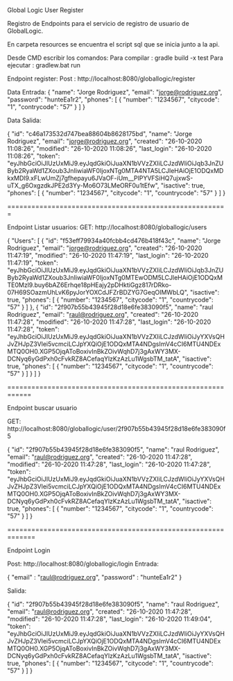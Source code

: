 Global Logic User Register

Registro de Endpoints para el servicio de registro de usuario de GlobalLogic.

En carpeta resources se encuentra el script sql que se inicia junto a la api.


Desde CMD escribir los comandos: 
Para compilar : gradle build -x test
Para ejecutar : gradlew.bat run 


Endpoint register: 
Post : http://localhost:8080/globallogic/register

Data Entrada: 
{
	"name": "Jorge Rodriguez",
	"email": "jorge@rodriguez.org",
	"password": "hunteEa1r2",
	"phones": [
			{
			"number": "1234567",
			"citycode": "1",
			"contrycode": "57"
			}
		]
}

Data Salida: 

{
    "id": "c46a173532d747bea88604b8628175bd",
    "name": "Jorge Rodriguez",
    "email": "jorge@rodriguez.org",
    "created": "26-10-2020 11:08:26",
    "modified": "26-10-2020 11:08:26",
    "last_login": "26-10-2020 11:08:26",
    "token": "eyJhbGciOiJIUzUxMiJ9.eyJqdGkiOiJuaXN1bVVzZXIiLCJzdWIiOiJqb3JnZUByb2RyaWd1ZXoub3JnIiwiaWF0IjoxNTg0MTA4NTA5LCJleHAiOjE1ODQxMDkxMDl9.xFLwUmZj7gfhepayu6JVaOF-iUm__PlPYVFSiHQ7ujxwS-uTX_g6OxgzdkJPE2d3Yy-Mo6O73LMeORF0u1tEfw",
    "isactive": true,
    "phones": [
        {
            "number": "1234567",
            "citycode": "1",
            "countrycode": "57"
        }
    ]
}

=======================================================

Endpoint Listar usuarios:
GET: http://localhost:8080/globallogic/users

{
    "Users": [
        {
            "id": "f53eff79934a40fcbb4cd476b418f43c",
            "name": "Jorge Rodriguez",
            "email": "jorge@rodriguez.org",
            "created": "26-10-2020 11:47:19",
            "modified": "26-10-2020 11:47:19",
            "last_login": "26-10-2020 11:47:19",
            "token": "eyJhbGciOiJIUzUxMiJ9.eyJqdGkiOiJuaXN1bVVzZXIiLCJzdWIiOiJqb3JnZUByb2RyaWd1ZXoub3JnIiwiaWF0IjoxNTg0MTEwODM5LCJleHAiOjE1ODQxMTE0Mzl9.buy6bAZ6Erhqe18pHEajy2pDHktiGgz817rDRko-07H69SOazmUhLvK6pyJorYOXCdJFZrBDZYG7GeqOIMWbLQ",
            "isactive": true,
            "phones": [
                {
                    "number": "1234567",
                    "citycode": "1",
                    "countrycode": "57"
                }
            ]
        },
        {
            "id": "2f907b55b43945f28d18e6fe383090f5",
            "name": "raul Rodriguez",
            "email": "raul@rodriguez.org",
            "created": "26-10-2020 11:47:28",
            "modified": "26-10-2020 11:47:28",
            "last_login": "26-10-2020 11:47:28",
            "token": "eyJhbGciOiJIUzUxMiJ9.eyJqdGkiOiJuaXN1bVVzZXIiLCJzdWIiOiJyYXVsQHJvZHJpZ3Vlei5vcmciLCJpYXQiOjE1ODQxMTA4NDgsImV4cCI6MTU4NDExMTQ0OH0.XGP5OjqAToBoxivInBkZOivWqhD7j3gAxWY3MX-DCNyq6yGdPxh0cFvkRZ8ACefaqYlzKzAzLu1WgsbTM_tatA",
            "isactive": true,
            "phones": [
                {
                    "number": "1234567",
                    "citycode": "1",
                    "countrycode": "57"
                }
            ]
        }
    ]
}

============================================================

Endpoint buscar usuario

GET: http://localhost:8080/globallogic/user/2f907b55b43945f28d18e6fe383090f5

{
    "id": "2f907b55b43945f28d18e6fe383090f5",
    "name": "raul Rodriguez",
    "email": "raul@rodriguez.org",
    "created": "26-10-2020 11:47:28",
    "modified": "26-10-2020 11:47:28",
    "last_login": "26-10-2020 11:47:28",
    "token": "eyJhbGciOiJIUzUxMiJ9.eyJqdGkiOiJuaXN1bVVzZXIiLCJzdWIiOiJyYXVsQHJvZHJpZ3Vlei5vcmciLCJpYXQiOjE1ODQxMTA4NDgsImV4cCI6MTU4NDExMTQ0OH0.XGP5OjqAToBoxivInBkZOivWqhD7j3gAxWY3MX-DCNyq6yGdPxh0cFvkRZ8ACefaqYlzKzAzLu1WgsbTM_tatA",
    "isactive": true,
    "phones": [
        {
            "number": "1234567",
            "citycode": "1",
            "countrycode": "57"
        }
    ]
}

=============================================================

Endpoint Login

Post: http://localhost:8080/globallogic/login
Entrada: 

{
	"email" : "raul@rodriguez.org",
	"password" : "hunteEa1r2"
}

Salida: 

{
    "id": "2f907b55b43945f28d18e6fe383090f5",
    "name": "raul Rodriguez",
    "email": "raul@rodriguez.org",
    "created": "26-10-2020 11:47:28",
    "modified": "26-10-2020 11:47:28",
    "last_login": "26-10-2020 11:49:04",
    "token": "eyJhbGciOiJIUzUxMiJ9.eyJqdGkiOiJuaXN1bVVzZXIiLCJzdWIiOiJyYXVsQHJvZHJpZ3Vlei5vcmciLCJpYXQiOjE1ODQxMTA4NDgsImV4cCI6MTU4NDExMTQ0OH0.XGP5OjqAToBoxivInBkZOivWqhD7j3gAxWY3MX-DCNyq6yGdPxh0cFvkRZ8ACefaqYlzKzAzLu1WgsbTM_tatA",
    "isactive": true,
    "phones": [
        {
            "number": "1234567",
            "citycode": "1",
            "countrycode": "57"
        }
    ]
}

